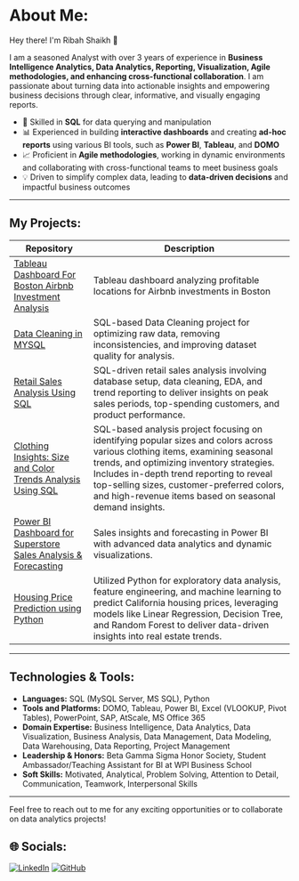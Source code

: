 # About Me: 

Hey there! I'm Ribah Shaikh 👋

I am a seasoned Analyst with over 3 years of experience in **Business Intelligence Analytics, Data Analytics, Reporting, Visualization, Agile methodologies, and enhancing cross-functional collaboration**. I am passionate about turning data into actionable insights and empowering business decisions through clear, informative, and visually engaging reports. 

- 🌟 Skilled in **SQL** for data querying and manipulation
- 📊 Experienced in building **interactive dashboards** and creating **ad-hoc reports** using various BI tools, such as **Power BI**, **Tableau**, and **DOMO**
- 📈 Proficient in **Agile methodologies**, working in dynamic environments and collaborating with cross-functional teams to meet business goals
- 💡 Driven to simplify complex data, leading to **data-driven decisions** and impactful business outcomes

---

## My Projects: 

| Repository                                       | Description                                                                                                   |
| ------------------------------------------------ | ------------------------------------------------------------------------------------------------------------- |
| [Tableau Dashboard For Boston Airbnb Investment Analysis](https://github.com/ribahshaikh/airbnb_investment_analysis_tableau_dashboard) | Tableau dashboard analyzing profitable locations for Airbnb investments in Boston                             |
| [Data Cleaning in MYSQL](https://github.com/ribahshaikh/data_cleaning_in_mysql)                | SQL-based Data Cleaning project for optimizing raw data, removing inconsistencies, and improving dataset quality for analysis. |
| [Retail Sales Analysis Using SQL](https://github.com/ribahshaikh/sql_retail_sales_project1)                         | SQL-driven retail sales analysis involving database setup, data cleaning, EDA, and trend reporting to deliver insights on peak sales periods, top-spending customers, and product performance.   |
| [Clothing Insights: Size and Color Trends Analysis Using SQL](https://github.com/ribahshaikh/apparael_size_and_color_profiling_analysis)                         | SQL-based analysis project focusing on identifying popular sizes and colors across various clothing items, examining seasonal trends, and optimizing inventory strategies. Includes in-depth trend reporting to reveal top-selling sizes, customer-preferred colors, and high-revenue items based on seasonal demand insights.   |
| [Power BI Dashboard for Superstore Sales Analysis & Forecasting](https://github.com/ribahshaikh/powerbi_sales_dashboard)  | Sales insights and forecasting in Power BI with advanced data analytics and dynamic visualizations.  |
| [Housing Price Prediction using Python](https://github.com/ribahshaikh/california_housing_price_prediction_using_python_and_ml) | Utilized Python for exploratory data analysis, feature engineering, and machine learning to predict California housing prices, leveraging models like Linear Regression, Decision Tree, and Random Forest to deliver data-driven insights into real estate trends. |

---

## Technologies & Tools:

- **Languages:** 		SQL (MySQL Server, MS SQL), Python
- **Tools and Platforms:**	DOMO, Tableau, Power BI, Excel (VLOOKUP, Pivot Tables), PowerPoint, SAP, AtScale, MS Office 365
- **Domain Expertise:**	Business Intelligence, Data Analytics, Data Visualization, Business Analysis, Data Management, Data Modeling, Data Warehousing, Data Reporting, Project Management
- **Leadership & Honors:**	Beta Gamma Sigma Honor Society, Student Ambassador/Teaching Assistant for BI at WPI Business School
- **Soft Skills:**	Motivated, Analytical, Problem Solving, Attention to Detail, Communication, Teamwork, Interpersonal Skills

---

Feel free to reach out to me for any exciting opportunities or to collaborate on data analytics projects!

## 🌐 Socials:

[![LinkedIn](https://img.shields.io/badge/LinkedIn-0077B5?style=for-the-badge&logo=linkedin&logoColor=white)](https://www.linkedin.com/in/ribah-shaikh) 
[![GitHub](https://img.shields.io/badge/GitHub-181717?style=for-the-badge&logo=github&logoColor=white)](https://github.com/ribahshaikh)


